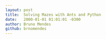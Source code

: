 ```yaml
---
layout: post
title:  Solving Mazes with Ants and Python
date:   2000-01-01 01:01:01 -0300
author: Bruno Mendes
github: brnomendes
---
```

